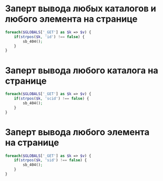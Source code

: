 # Заперт вывода любых каталогов и любого элемента на странице
```php
foreach($GLOBALS['_GET'] as $k => $v) {
    if(strpos($k, 'id') !== false) {
        sb_404();
    }
}
```

# Заперт вывода любого каталога на странице
```php
foreach($GLOBALS['_GET'] as $k => $v) {
    if(strpos($k, 'scid') !== false) {
        sb_404();
    }
}
```

# Заперт вывода любого элемента на странице
```php
foreach($GLOBALS['_GET'] as $k => $v) {
    if(strpos($k, 'sid') !== false) {
        sb_404();
    }
}
```
